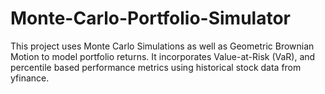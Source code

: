 # Monte-Carlo-Portfolio-Simulator
This project uses Monte Carlo Simulations as well as Geometric Brownian Motion to model portfolio returns. It incorporates Value-at-Risk (VaR), and percentile based performance metrics using historical stock data from yfinance.

